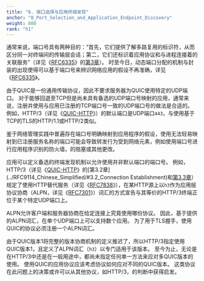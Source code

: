 ```yaml
---
title: "8. 端口选择与应用终端发现"
anchor: "8_Port_Selection_and_Application_Endpoint_Discovery"
weight: 800
rank: "h1"
---
```


通常来说，端口号具有两种目的：“首先，它们提供了解多路复用的标识符，从而区分同一对终端间的传输层会话；第二，它们还标识着应用协议和与进程连接着的关联服务”（详见《[RFC6335](https://www.rfc-editor.org/info/rfc6335)》的[第3章](https://www.rfc-editor.org/rfc/rfc6335#section-3)）。
时至今日，动态端口分配的机制与封装的出现使得可以基于端口号来辨识网络应用的假设不再准确，详见《[RFC6335](https://www.rfc-editor.org/info/rfc6335)》。

由于QUIC是一份通用传输协议，因此不要求服务器为QUIC使用特定的UDP端口。
对于能够回退至TCP但是尚未具有备选的UDP端口号映射的应用，通常来说，注册并使用与应用已注册的TCP端口号一致的UDP端口号的做法是合适的。
例如，HTTP/3（详见《[QUIC-HTTP](../RFC9114_Chinese_Simplified)》）的默认端口是UDP端口`443`，与使用基于TCP的TLS的HTTP/1.1或HTTP/2类似。

鉴于网络管理实践中普遍存在端口号明确映射到应用程序的假设，使用无法轻易映射到已注册服务名称的端口可能会导致转发行为受到网络元素，例如使用端口号进行应用程序识别的防火墙，的阻塞或其他更改。

应用可以定义备选的终端发现机制以允许使用并非默认端口的端口号。
例如，HTTP/3（详见《[QUIC-HTTP](../RFC9114_Chinese_Simplified)》的[第3.2章](../RFC9114_Chinese_Simplified/#3.2_Connection Establishment)和[第3.3章](../RFC9114_Chinese_Simplified/#3.3_Connection_Reuse)）规定了使用HTTP替代服务（详见《[RFC7838](https://www.rfc-editor.org/info/rfc7838)》），在某HTTP源上以`h3`作为应用层协议协商（ALPN，详见《[RFC7301](https://www.rfc-editor.org/info/rfc7301)》）词汇的方式宣告与其等价的HTTP/3终端正位于某个特定UDP端口上。

ALPN允许客户端和服务器协商在给定连接上究竟使用哪份协议。
因此，基于提供的ALPN词汇，在单个UDP端口上可以支持数个应用。
为了用于TLS握手，使用QUIC的协议必须注册一个ALPN词汇。

由于QUIC版本1将完整的版本协商机制的定义推迟了，所以HTTP/3指定使用QUIC版本1，且定义了ALPN词汇（`h3`）以专门适用于该版本。
至今为止，无论是在HTTP/3中还是在一般用途中，都尚未指定任何单一方法来应对多QUIC版本的使用。
使用QUIC的应用协议应该考虑协议如何应对不同的QUIC版本。
这类协议在此问题上的决策或许可以从其他协议，如HTTP/3，的判断中获得启发。
